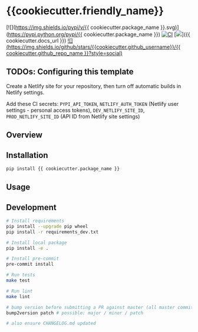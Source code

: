 # {{cookiecutter.friendly_name}}

[![](https://img.shields.io/pypi/v/{{ cookiecutter.package_name }}.svg)](https://pypi.python.org/pypi/{{ cookiecutter.package_name }})
[![CI](https://github.com/{{cookiecutter.github_username}}/{{cookiecutter.github_repo_name}}/actions/workflows/ci.yaml/badge.svg?branch=master)](https://github.com/{{cookiecutter.github_username}}/{{cookiecutter.github_repo_name}}/actions/workflows/ci.yaml)
[![](https://img.shields.io/badge/docs-here-blue.svg)]({{ cookiecutter.docs_url }})
[![](https://img.shields.io/github/stars/{{cookiecutter.github_username}}/{{ cookiecutter.github_repo_name }}?style=social)](https://github.com/{{cookiecutter.github_username}}/{{cookiecutter.github_repo_name}})

## TODOs: Configuring this template

Create a Netlify site for your repository, then turn off automatic builds in Netlify settings.

Add these CI secrets: `PYPI_API_TOKEN`, `NETLIFY_AUTH_TOKEN` (Netlify user settings - personal access tokens), `DEV_NETLIFY_SITE_ID`, `PROD_NETLIFY_SITE_ID` (API ID from Netlify site settings)

## Overview

## Installation

```bash
pip install {{ cookiecutter.package_name }}
```

## Usage

## Development

```bash
# Install requirements
pip install --upgrade pip wheel
pip install -r requirements_dev.txt

# Install local package
pip install -e .

# Install pre-commit
pre-commit install

# Run tests
make test

# Run lint
make lint

# bump version before submitting a PR against master (all master commits are deployed)
bump2version patch # possible: major / minor / patch

# also ensure CHANGELOG.md updated
```
